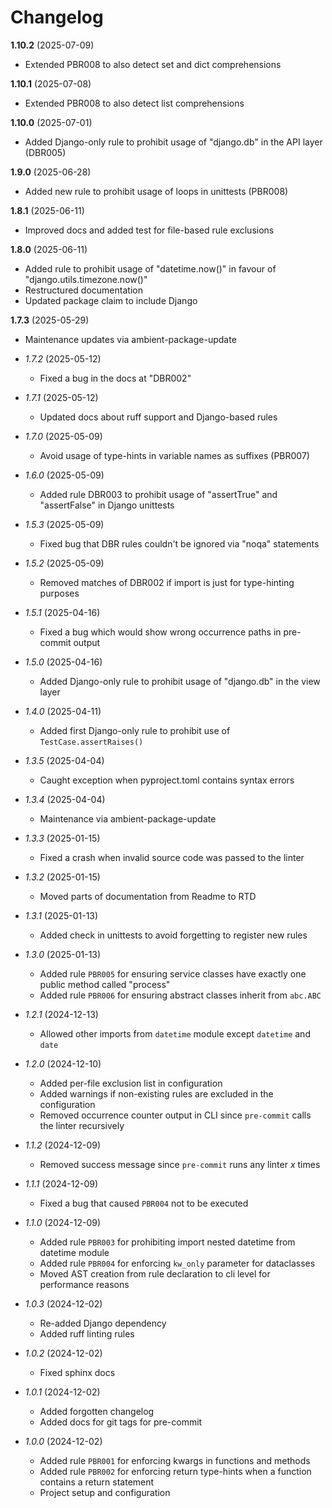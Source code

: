 # Changelog

**1.10.2** (2025-07-09)
  * Extended PBR008 to also detect set and dict comprehensions

**1.10.1** (2025-07-08)
  * Extended PBR008 to also detect list comprehensions

**1.10.0** (2025-07-01)
  * Added Django-only rule to prohibit usage of "django.db" in the API layer (DBR005)

**1.9.0** (2025-06-28)
  * Added new rule to prohibit usage of loops in unittests (PBR008)

**1.8.1** (2025-06-11)
  * Improved docs and added test for file-based rule exclusions

**1.8.0** (2025-06-11)
  * Added rule to prohibit usage of "datetime.now()" in favour of "django.utils.timezone.now()"
  * Restructured documentation
  * Updated package claim to include Django

**1.7.3** (2025-05-29)
  * Maintenance updates via ambient-package-update

* *1.7.2* (2025-05-12)
    * Fixed a bug in the docs at "DBR002"

* *1.7.1* (2025-05-12)
    * Updated docs about ruff support and Django-based rules

* *1.7.0* (2025-05-09)
    * Avoid usage of type-hints in variable names as suffixes (PBR007)

* *1.6.0* (2025-05-09)
    * Added rule DBR003 to prohibit usage of "assertTrue" and "assertFalse" in Django unittests

* *1.5.3* (2025-05-09)
    * Fixed bug that DBR rules couldn't be ignored via "noqa" statements

* *1.5.2* (2025-05-09)
    * Removed matches of DBR002 if import is just for type-hinting purposes

* *1.5.1* (2025-04-16)
    * Fixed a bug which would show wrong occurrence paths in pre-commit output

* *1.5.0* (2025-04-16)
    * Added Django-only rule to prohibit usage of "django.db" in the view layer

* *1.4.0* (2025-04-11)
    * Added first Django-only rule to prohibit use of `TestCase.assertRaises()`

* *1.3.5* (2025-04-04)
    * Caught exception when pyproject.toml contains syntax errors

* *1.3.4* (2025-04-04)
    * Maintenance via ambient-package-update

* *1.3.3* (2025-01-15)
    * Fixed a crash when invalid source code was passed to the linter

* *1.3.2* (2025-01-15)
    * Moved parts of documentation from Readme to RTD

* *1.3.1* (2025-01-13)
    * Added check in unittests to avoid forgetting to register new rules

* *1.3.0* (2025-01-13)
    * Added rule `PBR005` for ensuring service classes have exactly one public method called "process"
    * Added rule `PBR006` for ensuring abstract classes inherit from `abc.ABC`

* *1.2.1* (2024-12-13)
    * Allowed other imports from `datetime` module except `datetime` and `date`

* *1.2.0* (2024-12-10)
    * Added per-file exclusion list in configuration
    * Added warnings if non-existing rules are excluded in the configuration
    * Removed occurrence counter output in CLI since `pre-commit` calls the linter recursively

* *1.1.2* (2024-12-09)
    * Removed success message since `pre-commit` runs any linter *x* times

* *1.1.1* (2024-12-09)
    * Fixed a bug that caused `PBR004` not to be executed

* *1.1.0* (2024-12-09)
    * Added rule `PBR003` for prohibiting import nested datetime from datetime module
    * Added rule `PBR004` for enforcing `kw_only` parameter for dataclasses
    * Moved AST creation from rule declaration to cli level for performance reasons

* *1.0.3* (2024-12-02)
    * Re-added Django dependency
    * Added ruff linting rules

* *1.0.2* (2024-12-02)
    * Fixed sphinx docs

* *1.0.1* (2024-12-02)
    * Added forgotten changelog
    * Added docs for git tags for pre-commit

* *1.0.0* (2024-12-02)
    * Added rule `PBR001` for enforcing kwargs in functions and methods
    * Added rule `PBR002` for enforcing return type-hints when a function contains a return statement
    * Project setup and configuration
